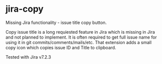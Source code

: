 # jira-copy
Missing Jira functionality - issue title copy button.


Copy issue title is a long requiested feature in Jira which is missing in Jira and not planned to implement.
It is often required to get full issue name for using it in git commits/comments/mails/etc. 
That extension adds a small copy icon which copies issue ID and Title to clipboard. 


Tested with Jira v7.2.3
